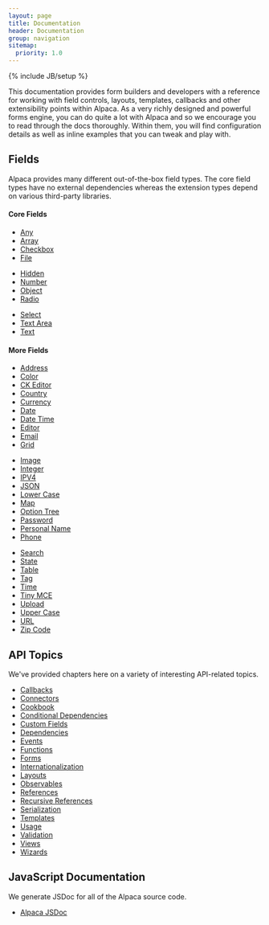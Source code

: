```yaml
---
layout: page
title: Documentation
header: Documentation
group: navigation
sitemap:
  priority: 1.0
---
```

{% include JB/setup %}

This documentation provides form builders and developers with a reference for working with field controls, layouts,
templates, callbacks and other extensibility points within Alpaca.  As a very richly designed and powerful forms
engine, you can do quite a lot with Alpaca and so we encourage you to read through the docs thoroughly.
Within them, you will find configuration details as well as inline examples that you can tweak and play with.

<a name="fields"></a>
<h2>Fields</h2>
Alpaca provides many different out-of-the-box field types.  The core field types have no external dependencies
whereas the extension types depend on various third-party libraries.

<br/>

<h4>Core Fields</h4>
<div class="row">
    <div class="col-md-4">
        <ul>
            <li><a href="{{ BASE_PATH }}/docs/fields/any.html">Any</a></li>
            <li><a href="{{ BASE_PATH }}/docs/fields/array.html">Array</a></li>
            <li><a href="{{ BASE_PATH }}/docs/fields/checkbox.html">Checkbox</a></li>
            <li><a href="{{ BASE_PATH }}/docs/fields/file.html">File</a></li>
        </ul>
    </div>
    <div class="col-md-4">
        <ul>
            <li><a href="{{ BASE_PATH }}/docs/fields/hidden.html">Hidden</a></li>
            <li><a href="{{ BASE_PATH }}/docs/fields/number.html">Number</a></li>
            <li><a href="{{ BASE_PATH }}/docs/fields/object.html">Object</a></li>
            <li><a href="{{ BASE_PATH }}/docs/fields/radio.html">Radio</a></li>
        </ul>
    </div>
    <div class="col-md-4">
        <ul>
            <li><a href="{{ BASE_PATH }}/docs/fields/select.html">Select</a></li>
            <li><a href="{{ BASE_PATH }}/docs/fields/textarea.html">Text Area</a></li>
            <li><a href="{{ BASE_PATH }}/docs/fields/text.html">Text</a></li>
        </ul>
    </div>
</div>

<h4>More Fields</h4>
<div class="row">
    <div class="col-md-4">
        <ul>
            <li><a href="{{ BASE_PATH }}/docs/fields/address.html">Address</a></li>
            <li><a href="{{ BASE_PATH }}/docs/fields/color.html">Color</a></li>
            <li><a href="{{ BASE_PATH }}/docs/fields/ckeditor.html">CK Editor</a></li>
            <li><a href="{{ BASE_PATH }}/docs/fields/country.html">Country</a></li>
            <li><a href="{{ BASE_PATH }}/docs/fields/currency.html">Currency</a></li>
            <li><a href="{{ BASE_PATH }}/docs/fields/date.html">Date</a></li>
            <li><a href="{{ BASE_PATH }}/docs/fields/datetime.html">Date Time</a></li>
            <li><a href="{{ BASE_PATH }}/docs/fields/editor.html">Editor</a></li>
            <li><a href="{{ BASE_PATH }}/docs/fields/email.html">Email</a></li>
            <li><a href="{{ BASE_PATH }}/docs/fields/grid.html">Grid</a></li>
        </ul>
    </div>
    <div class="col-md-4">
        <ul>
            <li><a href="{{ BASE_PATH }}/docs/fields/image.html">Image</a></li>
            <li><a href="{{ BASE_PATH }}/docs/fields/integer.html">Integer</a></li>
            <li><a href="{{ BASE_PATH }}/docs/fields/ipv4.html">IPV4</a></li>
            <li><a href="{{ BASE_PATH }}/docs/fields/json.html">JSON</a></li>
            <li><a href="{{ BASE_PATH }}/docs/fields/lowercase.html">Lower Case</a></li>
            <li><a href="{{ BASE_PATH }}/docs/fields/map.html">Map</a></li>
            <li><a href="{{ BASE_PATH }}/docs/fields/optiontree.html">Option Tree</a></li>
            <li><a href="{{ BASE_PATH }}/docs/fields/password.html">Password</a></li>
            <li><a href="{{ BASE_PATH }}/docs/fields/personalname.html">Personal Name</a></li>
            <li><a href="{{ BASE_PATH }}/docs/fields/phone.html">Phone</a></li>
        </ul>
    </div>
    <div class="col-md-4">
        <ul>
            <li><a href="{{ BASE_PATH }}/docs/fields/search.html">Search</a></li>
            <li><a href="{{ BASE_PATH }}/docs/fields/state.html">State</a></li>
            <li><a href="{{ BASE_PATH }}/docs/fields/table.html">Table</a></li>
            <li><a href="{{ BASE_PATH }}/docs/fields/tag.html">Tag</a></li>
            <li><a href="{{ BASE_PATH }}/docs/fields/time.html">Time</a></li>
            <li><a href="{{ BASE_PATH }}/docs/fields/tinymce.html">Tiny MCE</a></li>
            <li><a href="{{ BASE_PATH }}/docs/fields/upload.html">Upload</a></li>
            <li><a href="{{ BASE_PATH }}/docs/fields/uppercase.html">Upper Case</a></li>
            <li><a href="{{ BASE_PATH }}/docs/fields/url.html">URL</a></li>
            <li><a href="{{ BASE_PATH }}/docs/fields/zipcode.html">Zip Code</a></li>
        </ul>
    </div>
</div>

<a name="api"></a>
<h2>API Topics</h2>
We've provided chapters here on a variety of interesting API-related topics.

<div class="row">
    <div class="col-md-12">
        <ul>
            <li><a href="{{ BASE_PATH }}/docs/api/callbacks.html">Callbacks</a></li>
            <li><a href="{{ BASE_PATH }}/docs/api/connectors.html">Connectors</a></li>
            <li><a href="{{ BASE_PATH }}/docs/api/cookbook.html">Cookbook</a></li>
            <li><a href="{{ BASE_PATH }}/docs/api/conditional-dependencies.html">Conditional Dependencies</a></li>
            <li><a href="{{ BASE_PATH }}/docs/api/custom-fields.html">Custom Fields</a></li>
            <li><a href="{{ BASE_PATH }}/docs/api/dependencies.html">Dependencies</a></li>
            <li><a href="{{ BASE_PATH }}/docs/api/events.html">Events</a></li>
            <li><a href="{{ BASE_PATH }}/docs/api/functions.html">Functions</a></li>
            <li><a href="{{ BASE_PATH }}/docs/api/forms.html">Forms</a></li>
            <li><a href="{{ BASE_PATH }}/docs/api/i18n.html">Internationalization</a></li>
            <li><a href="{{ BASE_PATH }}/docs/api/layouts.html">Layouts</a></li>
            <li><a href="{{ BASE_PATH }}/docs/api/observables.html">Observables</a></li>
            <li><a href="{{ BASE_PATH }}/docs/api/references.html">References</a></li>
            <li><a href="{{ BASE_PATH }}/docs/api/recursive-references.html">Recursive References</a></li>
            <li><a href="{{ BASE_PATH }}/docs/api/serialization.html">Serialization</a></li>
            <li><a href="{{ BASE_PATH }}/docs/api/templates.html">Templates</a></li>
            <li><a href="{{ BASE_PATH }}/docs/api/usage.html">Usage</a></li>
            <li><a href="{{ BASE_PATH }}/docs/api/validation.html">Validation</a></li>
            <li><a href="{{ BASE_PATH }}/docs/api/views.html">Views</a></li>
            <li><a href="{{ BASE_PATH }}/docs/api/wizards.html">Wizards</a></li>
        </ul>
    </div>
</div>

<a name="api"></a>
<h2>JavaScript Documentation</h2>
We generate JSDoc for all of the Alpaca source code.

<div class="row">
    <div class="col-md-12">
        <ul>
            <li><a href="http://code.cloudcms.com/alpaca/{{ site.alpaca_version }}/jsdoc/index.html" target="_blank">Alpaca JSDoc</a></li>
        </ul>
    </div>
</div>
